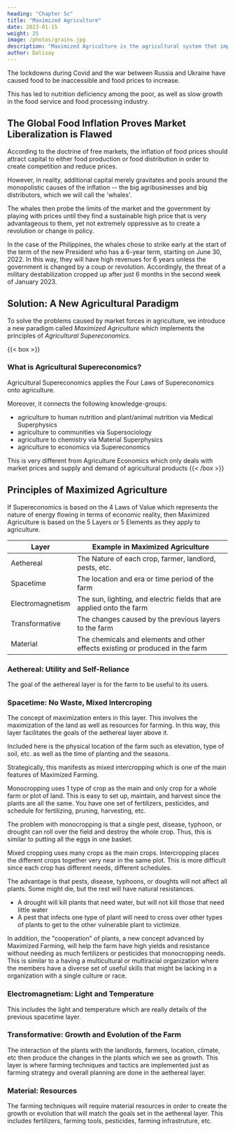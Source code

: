 ```yaml
---
heading: "Chapter 5c"
title: "Maximized Agriculture"
date: 2023-01-15
weight: 25
image: /photos/grains.jpg
description: "Maximized Agriculture is the agricultural system that implements Agricultural Supereconomics"
author: Dalisay
---
```



The lockdowns during Covid and the war between Russia and Ukraine have caused food to be inaccessible and food prices to increase. 

This has led to nutrition deficiency among the poor, as well as slow growth in the food service and food processing industry. 


## The Global Food Inflation Proves Market Liberalization is Flawed

According to the doctrine of free markets, the inflation of food prices should attract capital to either food production or food distribution in order to create competition and reduce prices. 

However, in reality, additional capital merely gravitates and pools around the monopolistic causes of the inflation -- the big agribusinesses and big distributors, which we will call the 'whales'. 

The whales then probe the limits of the market and the government by playing with prices until they find a sustainable high price that is very advantageous to them, yet not extremely oppressive as to create a revolution or change in policy.

In the case of the Philippines, the whales chose to strike early at the start of the term of the new President who has a 6-year term, starting on June 30, 2022. In this way, they will have high revenues for 6 years unless the government is changed by a coup or revolution. Accordingly, the threat of a military destabilization cropped up after just 6 months in the second week of January 2023. 


## Solution: A New Agricultural Paradigm

To solve the problems caused by market forces in agriculture, we introduce a new paradigm called *Maximized Agriculture* which implements the principles of *Agricultural Supereconomics*. 

{{< box >}}
### What is Agricultural Supereconomics?

Agricultural Supereconomics applies the Four Laws of Supereconomics onto agriculture. 

Moreover, it connects the following knowledge-groups:
- agriculture to human nutrition and plant/animal nutrition via Medical Superphysics 
- agriculture to communities via Supersociology
- agriculture to chemistry via Material Superphysics
- agriculture to economics via Supereconomics

This is very different from Agriculture Economics which only deals with market prices and supply and demand of agricultural products
{{< /box >}} 


## Principles of Maximized Agriculture

If Supereconomics is based on the 4 Laws of Value which represents the nature of energy flowing in terms of economic reality, then Maximized Agriculture is based on the 5 Layers or 5 Elements as they apply to agriculture. 

Layer | Example in Maximized Agriculture
--- | ---
Aethereal | The Nature of each crop, farmer, landlord, pests, etc. 
Spacetime | The location and era or time period of the farm
Electromagnetism | The sun, lighting, and electric fields that are applied onto the farm
Transformative | The changes caused by the previous layers to the farm
Material | The chemicals and elements and other effects existing or produced in the farm


### Aethereal: Utility and Self-Reliance

The goal of the aethereal layer is for the farm to be useful to its users. 


### Spacetime: No Waste, Mixed Intercroping

The concept of maximization enters in this layer. This involves the maximization of the land as well as resources for farming. In this way, this layer facilitates the goals of the aethereal layer above it. 

Included here is the physical location of the farm such as elevation, type of soil, etc. as well as the time of planting and the seasons. 

Strategically, this manifests as mixed intercropping which is one of the main features of Maximized Farming.

Monocropping uses 1 type of crop as the main and only crop for a whole farm or plot of land. This is easy to set up, maintain, and harvest since the plants are all the same. You have one set of fertilizers, pesticides, and schedule for fertilizing, pruning, harvesting, etc. 

The problem with monocropping is that a single pest, disease, typhoon, or drought can roll over the field and destroy the whole crop. Thus, this is similar to putting all the eggs in one basket. 

Mixed cropping uses many crops as the main crops. Intercropping places the different crops together very near in the same plot. This is more difficult since each crop has different needs, different schedules. 

The advantage is that pests, disease, typhoons, or doughts will not affect all plants. Some might die, but the rest will have natural resistances. 
- A drought will kill plants that need water, but will not kill those that need little  water
- A pest that infects one type of plant will need to cross over other types of plants to get to the other vulnerable plant to victimize. 

In addition, the "cooperation" of plants, a new concept advanced by Maximized Farming, will help the farm have high yields and resistance without needing as much fertilizers or pesticides that monocropping needs. This is similar to a having a multicultural or multiracial organization where the members have a diverse set of useful skills that might be lacking in a organization with a single culture or race. 



### Electromagnetism: Light and Temperature

This includes the light and temperature which are really details of the previous spacetime layer. 


### Transformative: Growth and Evolution of the Farm

The interaction of the plants with the landlords, farmers, location, climate, etc then produce the changes in the plants which we see as growth. This layer is where farming techniques and tactics are implemented just as farming strategy and overall planning are done in the aethereal layer. 



### Material: Resources

The farming techniques will require material resources in order to create the growth or evolution that will match the goals set in the aethereal  layer.   This includes fertilizers, farming tools, pesticides, farming infrastruture, etc. 






